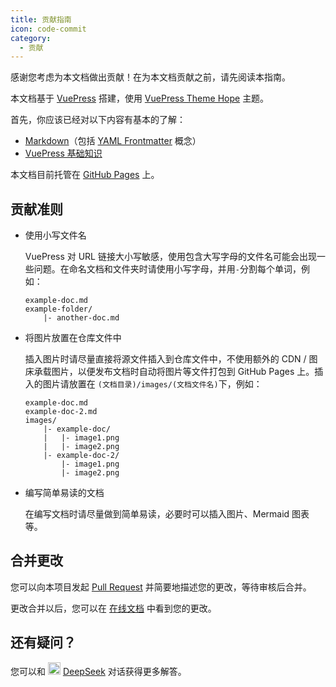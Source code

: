 ```yaml
---
title: 贡献指南
icon: code-commit
category:
  - 贡献
---
```


感谢您考虑为本文档做出贡献！在为本文档贡献之前，请先阅读本指南。

本文档基于 [VuePress](https://vuepress.vuejs.org/) 搭建，使用 [VuePress Theme Hope](https://theme-hope.vuejs.press/zh/) 主题。

首先，你应该已经对以下内容有基本的了解：
- [Markdown](https://theme-hope.vuejs.press/zh/cookbook/markdown/)（包括 [YAML Frontmatter](https://theme-hope.vuejs.press/zh/cookbook/vuepress/page.html#frontmatter) 概念）
- [VuePress 基础知识](https://theme-hope.vuejs.press/zh/cookbook/vuepress/)

本文档目前托管在 [GitHub Pages](https://pages.github.com/) 上。

## 贡献准则

- 使用小写文件名

    VuePress 对 URL 链接大小写敏感，使用包含大写字母的文件名可能会出现一些问题。在命名文档和文件夹时请使用小写字母，并用`-`分割每个单词，例如：

    ``` plaintext
    example-doc.md
    example-folder/
        |- another-doc.md
    ```

- 将图片放置在仓库文件中

    插入图片时请尽量直接将源文件插入到仓库文件中，不使用额外的 CDN / 图床承载图片，以便发布文档时自动将图片等文件打包到 GitHub Pages 上。插入的图片请放置在 `(文档目录)/images/(文档文件名)`下，例如：

    ``` plaintext
    example-doc.md
    example-doc-2.md
    images/
        |- example-doc/
        |   |- image1.png
        |   |- image2.png
        |- example-doc-2/
            |- image1.png
            |- image2.png
    ```

- 编写简单易读的文档

    在编写文档时请尽量做到简单易读，必要时可以插入图片、Mermaid 图表等。

## 合并更改

您可以向本项目发起 [Pull Request](https://github.com/Jursin/Awesome-Class-Softwares-Web/pulls) 并简要地描述您的更改，等待审核后合并。

更改合并以后，您可以在 [在线文档](https://jursin.github.io/Awesome-Class-Softwares-Web/) 中看到您的更改。

## 还有疑问？

您可以和 <img src="https://cdn.deepseek.com/chat/icon.png" width="20" height="20"/> [DeepSeek](https://chat.deepseek.com/) 对话获得更多解答。